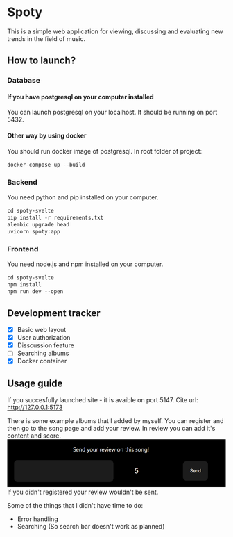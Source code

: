 # Spoty

This is a simple web application for viewing, discussing and evaluating new trends in the field of music.

## How to launch?

### Database

#### If you have postgresql on your computer installed
You can launch postgresql on your localhost. It should be running on port 5432.

#### Other way by using docker
You should run docker image of postgresql.
In root folder of project:
```
docker-compose up --build
```

### Backend
You need python and pip installed on your computer.

```
cd spoty-svelte
pip install -r requirements.txt
alembic upgrade head
uvicorn spoty:app
```

### Frontend
You need node.js and npm installed on your computer.

```
cd spoty-svelte
npm install
npm run dev --open
```

## Development tracker

- [x] Basic web layout
- [x] User authorization
- [x] Disscussion feature
- [ ] Searching albums
- [x] Docker container

## Usage guide

If you succesfully launched site - it is avaible on port 5147.
Cite url: http://127.0.0.1:5173

There is some example albums that I added by myself.
You can register and then go to the song page and add your review.
In review you can add it's content and score.
![alt text](images/image.png)
If you didn't registered your review wouldn't be sent.
 
Some of the things that I didn't have time to do:

- Error handling 
- Searching (So search bar doesn't work as planned)
